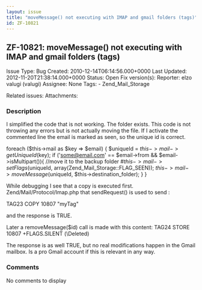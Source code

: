 ```yaml
---
layout: issue
title: "moveMessage() not executing with IMAP and gmail folders (tags)"
id: ZF-10821
---
```


ZF-10821: moveMessage() not executing with IMAP and gmail folders (tags)
------------------------------------------------------------------------

 Issue Type: Bug Created: 2010-12-14T06:14:56.000+0000 Last Updated: 2012-11-20T21:38:14.000+0000 Status: Open Fix version(s): 
 Reporter:  elzo valugi (valugi)  Assignee:  None  Tags: - Zend\_Mail\_Storage
 
 Related issues: 
 Attachments: 
### Description

I simplified the code that is not working. The folder exists. This code is not throwing any errors but is not actually moving the file. If I activate the commented line the email is marked as seen, so the unique id is correct.

foreach ($this->mail as $key => $email) { $uniqueId = $this->mail->getUniqueId ($key); if ('some@email.com' == $email->from && $email->isMultipart()){ //move it to the backup folder #$this->mail->setFlags($uniqueId, array(Zend\_Mail\_Storage::FLAG\_SEEN)); $this->mail->moveMessage($uniqueId, $this->destination\_folder); } }

While debugging I see that a copy is executed first. Zend/Mail/Protocol/Imap.php that sendRequest() is used to send :

TAG23 COPY 10807 "myTag"

and the response is TRUE.

Later a removeMessage($id) call is made with this content: TAG24 STORE 10807 +FLAGS.SILENT (\\Deleted)

The response is as well TRUE, but no real modifications happen in the Gmail mailbox. Is a pro Gmail account if this is relevant in any way.

 

 

### Comments

No comments to display